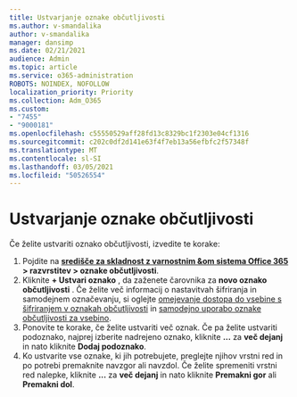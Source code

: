 ```yaml
---
title: Ustvarjanje oznake občutljivosti
ms.author: v-smandalika
author: v-smandalika
manager: dansimp
ms.date: 02/21/2021
audience: Admin
ms.topic: article
ms.service: o365-administration
ROBOTS: NOINDEX, NOFOLLOW
localization_priority: Priority
ms.collection: Adm_O365
ms.custom:
- "7455"
- "9000181"
ms.openlocfilehash: c55550529aff28fd13c8329bc1f2303e04cf1316
ms.sourcegitcommit: c202c0df2d141e63f4f7eb13a56efbfc2f57348f
ms.translationtype: MT
ms.contentlocale: sl-SI
ms.lasthandoff: 03/05/2021
ms.locfileid: "50526554"
---
```

# <a name="create-a-sensitivity-label"></a>Ustvarjanje oznake občutljivosti

Če želite ustvariti oznako občutljivosti, izvedite te korake:

1. Pojdite na **[središče za skladnost z varnostnim &om sistema Office 365](https://sip.protection.office.com/) > razvrstitev > oznake občutljivosti**.
2. Kliknite **+ Ustvari oznako** , da zaženete čarovnika za **novo oznako občutljivosti** . Če želite več informacij o nastavitvah šifriranja in samodejnem označevanju, si oglejte [omejevanje dostopa do vsebine s šifriranjem v oznakah občutljivosti](https://docs.microsoft.com/microsoft-365/compliance/encryption-sensitivity-labels) in [samodejno uporabo oznake občutljivosti za vsebino](https://docs.microsoft.com/microsoft-365/compliance/apply-sensitivity-label-automatically).
3. Ponovite te korake, če želite ustvariti več oznak. Če pa želite ustvariti podoznako, najprej izberite nadrejeno oznako, kliknite **...** za **več dejanj** in nato kliknite **Dodaj podoznako**.
4. Ko ustvarite vse oznake, ki jih potrebujete, preglejte njihov vrstni red in po potrebi premaknite navzgor ali navzdol. Če želite spremeniti vrstni red nalepke, kliknite **...** za **več dejanj** in nato kliknite **Premakni gor** ali **Premakni dol**. 
